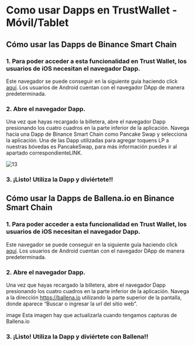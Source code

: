 # Como usar Dapps en TrustWallet - Móvil/Tablet

## Cómo usar las Dapps de Binance Smart Chain

### 1. Para poder acceder a esta funcionalidad en Trust Wallet, los usuarios de iOS necesitan el navegador Dapp.

Este navegador se puede conseguir en la siguiente guía haciendo click [aquí](https://community.trustwallet.com/t/how-to-use-the-dapp-browser-on-ios/69390?ref=JLI1VBLA&utm_source=TrustTwitter&utm_medium=TrustSocial&utm_campaign=TrustSocial). Los usuarios de Android cuentan con el navegador DApp de manera predeterminada.

### 2. Abre el navegador Dapp.

Una vez que hayas recargado la billetera, abre el navegador Dapp presionando los cuatro cuadros en la parte inferior de la aplicación.
Navega hacia una Dapp de Binance Smart Chain como Pancake Swap y selecciona la aplicación. Una de las Dapp utilizadas para agregar toquens LP a nuestras bóvedas es PancakeSwap, para más información puedes ir al apartado correspondienteLINK.

![13](https://user-images.githubusercontent.com/79335891/108876365-6e716400-75fe-11eb-8d5a-40e7c72501cf.png)

### 3. ¡Listo! Utiliza la Dapp y diviértete!!


## Cómo usar la Dapps de Ballena.io en Binance Smart Chain

### 1. Para poder acceder a esta funcionalidad en Trust Wallet, los usuarios de iOS necesitan el navegador Dapp.

Este navegador se puede conseguir en la siguiente guía haciendo click [aquí](https://community.trustwallet.com/t/how-to-use-the-dapp-browser-on-ios/69390?ref=JLI1VBLA&utm_source=TrustTwitter&utm_medium=TrustSocial&utm_campaign=TrustSocial). Los usuarios de Android cuentan con el navegador DApp de manera predeterminada.


### 2. Abre el navegador Dapp.

Una vez que hayas recargado la billetera, abre el navegador Dapp presionando los cuatro cuadros en la parte inferior de la aplicación.
Navega a la dirección https://ballena.io utilizando la parte superior de la pantalla, donde aparece “Buscar o ingresar la url del sitio web”.

image Esta imagen hay que actualizarla cuando tengamos capturas de Ballena.io


### 3. ¡Listo! Utiliza la Dapp y diviértete con Ballena!!



